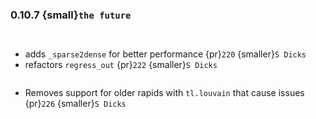### 0.10.7 {small}`the future`

```{rubric} Features
```

```{rubric} Performance
```
* adds `_sparse2dense` for better performance {pr}`220` {smaller}`S Dicks`
* refactors `regress_out` {pr}`222` {smaller}`S Dicks`


```{rubric} Bug fixes
```
* Removes support for older rapids with `tl.louvain` that cause issues {pr}`226` {smaller}`S Dicks`

```{rubric} Misc
```

